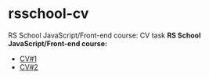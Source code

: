# rsschool-cv
RS School JavaScript/Front-end course: CV task
**RS School JavaScript/Front-end course:**
 
+ [CV#1](https://agoleta.github.io/rsschool-cv/cv)
+ [CV#2](https://agoleta.github.io/rsschool-cv/)
